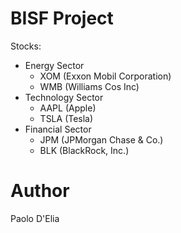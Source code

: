 
# BISF Project

Stocks: 

- Energy Sector
  - XOM (Exxon Mobil Corporation)
  - WMB (Williams Cos Inc)
- Technology Sector
  - AAPL (Apple)
  - TSLA (Tesla)
- Financial Sector
  - JPM (JPMorgan Chase & Co.)
  - BLK (BlackRock, Inc.)

# Author 

Paolo D'Elia

